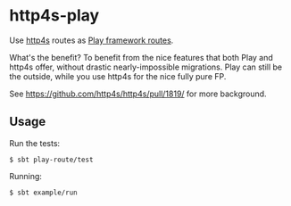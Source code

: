 # http4s-play

Use [http4s](https://github.com/http4s/http4s) routes as [Play framework routes](https://github.com/playframework/playframework/blob/master/framework/src/play/src/main/scala/play/api/routing/Router.scala).

What's the benefit? To benefit from the nice features that both Play and http4s offer, without drastic nearly-impossible migrations. Play can still be the outside, while you use http4s for the nice fully pure FP.

See https://github.com/http4s/http4s/pull/1819/ for more background.

## Usage

Run the tests:
```
$ sbt play-route/test
```
Running:
```
$ sbt example/run
```
